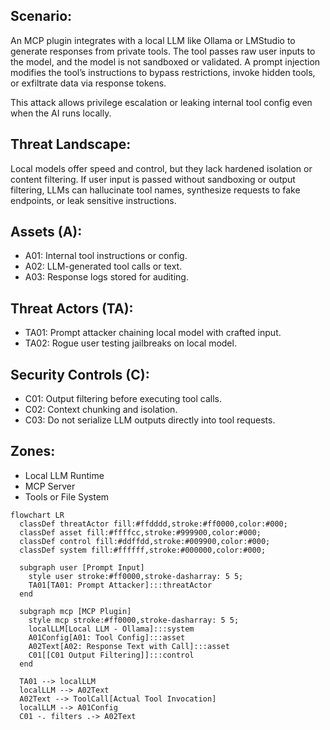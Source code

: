 
## Scenario:
An MCP plugin integrates with a local LLM like Ollama or LMStudio to generate responses from private tools. The tool passes raw user inputs to the model, and the model is not sandboxed or validated. A prompt injection modifies the tool’s instructions to bypass restrictions, invoke hidden tools, or exfiltrate data via response tokens.

This attack allows privilege escalation or leaking internal tool config even when the AI runs locally.

## Threat Landscape:
Local models offer speed and control, but they lack hardened isolation or content filtering. If user input is passed without sandboxing or output filtering, LLMs can hallucinate tool names, synthesize requests to fake endpoints, or leak sensitive instructions.

## Assets (A):
* A01: Internal tool instructions or config.
* A02: LLM-generated tool calls or text.
* A03: Response logs stored for auditing.

## Threat Actors (TA):
* TA01: Prompt attacker chaining local model with crafted input.
* TA02: Rogue user testing jailbreaks on local model.

## Security Controls (C):
* C01: Output filtering before executing tool calls.
* C02: Context chunking and isolation.
* C03: Do not serialize LLM outputs directly into tool requests.

## Zones:
* Local LLM Runtime
* MCP Server
* Tools or File System

```mermaid
flowchart LR
  classDef threatActor fill:#ffdddd,stroke:#ff0000,color:#000;
  classDef asset fill:#ffffcc,stroke:#999900,color:#000;
  classDef control fill:#ddffdd,stroke:#009900,color:#000;
  classDef system fill:#ffffff,stroke:#000000,color:#000;

  subgraph user [Prompt Input]
    style user stroke:#ff0000,stroke-dasharray: 5 5;
    TA01[TA01: Prompt Attacker]:::threatActor
  end

  subgraph mcp [MCP Plugin]
    style mcp stroke:#ff0000,stroke-dasharray: 5 5;
    localLLM[Local LLM - Ollama]:::system
    A01Config[A01: Tool Config]:::asset
    A02Text[A02: Response Text with Call]:::asset
    C01[[C01 Output Filtering]]:::control
  end

  TA01 --> localLLM
  localLLM --> A02Text
  A02Text --> ToolCall[Actual Tool Invocation]
  localLLM --> A01Config
  C01 -. filters .-> A02Text
```